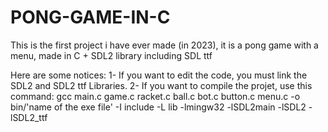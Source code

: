 # PONG-GAME-IN-C
This is the first project i have ever made (in 2023), it is a pong game with a menu, made in C + SDL2 library including SDL ttf

Here are some notices:
1- If you want to edit the code, you must link the SDL2 and SDL2 ttf Libraries.
2- If you want to compile the projet, use this command: gcc main.c game.c racket.c ball.c bot.c button.c menu.c -o bin/'name of the exe file' -I include -L lib -lmingw32 -lSDL2main -lSDL2 -lSDL2_ttf 

